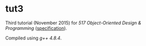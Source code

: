 # tut3

Third tutorial (November 2015) for _517 Object-Oriented Design & Programming_ ([specification](spec.pdf)).

Compiled using _g++ 4.8.4_.
